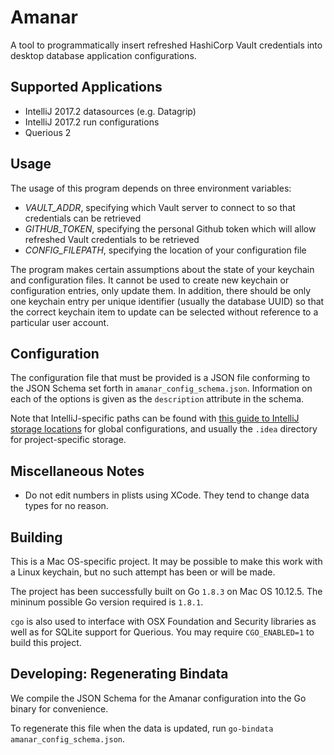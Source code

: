 Amanar
===

A tool to programmatically insert refreshed HashiCorp Vault credentials into desktop database application configurations.

## Supported Applications
- IntelliJ 2017.2 datasources (e.g. Datagrip)
- IntelliJ 2017.2 run configurations
- Querious 2

## Usage

The usage of this program depends on three environment variables:

- *VAULT_ADDR*, specifying which Vault server to connect to so that credentials can be retrieved
- *GITHUB_TOKEN*, specifying the personal Github token which will allow refreshed Vault credentials to be retrieved
- *CONFIG_FILEPATH*, specifying the location of your configuration file

The program makes certain assumptions about the state of your keychain and configuration files. It cannot be used to create new keychain or configuration entries, only update them. In addition, there should be only one keychain entry per unique identifier (usually the database UUID) so that the correct keychain item to update can be selected without reference to a particular user account.

## Configuration

The configuration file that must be provided is a JSON file conforming to the JSON Schema set forth in `amanar_config_schema.json`. Information on each of the options is given as the `description` attribute in the schema.

Note that IntelliJ-specific paths can be found with [this guide to IntelliJ storage locations](https://www.jetbrains.com/help/idea/directories-used-by-intellij-idea-to-store-settings-caches-plugins-and-logs.html) for global configurations, and usually the `.idea` directory for project-specific storage.

## Miscellaneous Notes

- Do not edit numbers in plists using XCode. They tend to change data types for no reason.

## Building

This is a Mac OS-specific project. It may be possible to make this work with a Linux keychain, but no such attempt has been or will be made.

The project has been successfully built on Go `1.8.3` on Mac OS 10.12.5. The mininum possible Go version required is `1.8.1`.

`cgo` is also used to interface with OSX Foundation and Security libraries as well as for SQLite support for Querious. You may require `CGO_ENABLED=1` to build this project.

## Developing: Regenerating Bindata

We compile the JSON Schema for the Amanar configuration into the Go binary for convenience.

To regenerate this file when the data is updated, run `go-bindata amanar_config_schema.json`.
